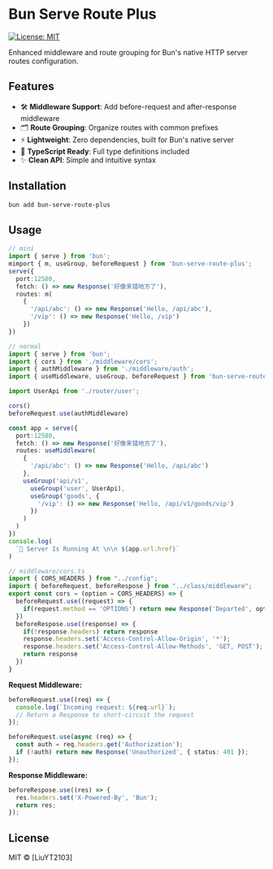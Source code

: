 # Bun Serve Route Plus

[![License: MIT](https://img.shields.io/badge/License-MIT-blue.svg)](https://opensource.org/licenses/MIT)

Enhanced middleware and route grouping for Bun's native HTTP server routes configuration.

## Features

- 🛠 **Middleware Support**: Add before-request and after-response middleware
- 🗂 **Route Grouping**: Organize routes with common prefixes
- ⚡ **Lightweight**: Zero dependencies, built for Bun's native server
- 🦄 **TypeScript Ready**: Full type definitions included
- ✨ **Clean API**: Simple and intuitive syntax

## Installation

```bash
bun add bun-serve-route-plus
```

## Usage

```typescript
// mini
import { serve } from 'bun';
mimport { m, useGroup, beforeRequest } from 'bun-serve-route-plus';
serve({
  port:12580,
  fetch: () => new Response('好像来错地方了'),
  routes: m(
    {
      '/api/abc': () => new Response('Hello, /api/abc'),
      '/vip': () => new Response('Hello, /vip')
    })
})
```

```typescript
// normal
import { serve } from 'bun';
import { cors } from './middleware/cors';
import { authMiddleware } from './middleware/auth';
import { useMiddleware, useGroup, beforeRequest } from 'bun-serve-route-plus';

import UserApi from './router/user';

cors()
beforeRequest.use(authMiddleware)

const app = serve({
  port:12580,
  fetch: () => new Response('好像来错地方了'),
  routes: useMiddleware(
    {
      '/api/abc': () => new Response('Hello, /api/abc')
    },
    useGroup('api/v1',
      useGroup('user', UserApi),
      useGroup('goods', {
        '/vip': () => new Response('Hello, /api/v1/goods/vip')
      })
    )
  )
})
console.log(
  `🐇 Server Is Running At \n\n ${app.url.href}`
)
```

```typescript
// middleware/cors.ts
import { CORS_HEADERS } from "../config";
import { beforeRequest, beforeRespose } from "../class/middleware";
export const cors = (option = CORS_HEADERS) => {
  beforeRequest.use((request) => {
    if(request.method == 'OPTIONS') return new Response('Departed', option);
  })
  beforeRespose.use((response) => {
    if(!response.headers) return response
    response.headers.set('Access-Control-Allow-Origin', '*');
    response.headers.set('Access-Control-Allow-Methods', 'GET, POST');
    return response
  })
}
```

**Request Middleware:**
```typescript
beforeRequest.use((req) => {
  console.log(`Incoming request: ${req.url}`);
  // Return a Response to short-circuit the request
});

beforeRequest.use(async (req) => {
  const auth = req.headers.get('Authorization');
  if (!auth) return new Response('Unauthorized', { status: 401 });
});
```

**Response Middleware:**
```typescript
beforeRespose.use((res) => {
  res.headers.set('X-Powered-By', 'Bun');
  return res;
});
```

## License

MIT © [LiuYT2103]
